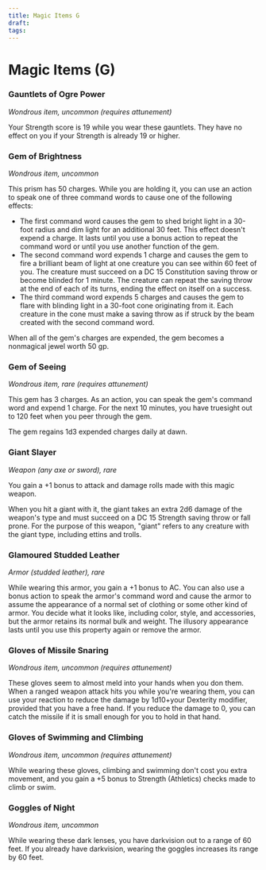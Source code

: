 ```yaml
---
title: Magic Items G
draft: 
tags:
---
```

# Magic Items (G)

### Gauntlets of Ogre Power

*Wondrous item, uncommon (requires attunement)*

Your Strength score is 19 while you wear these gauntlets. They have no effect on you if your Strength is already 19 or higher.

### Gem of Brightness

*Wondrous item, uncommon*

This prism has 50 charges. While you are holding it, you can use an action to speak one of three command words to cause one of the following effects:

- The first command word causes the gem to shed bright light in a 30-foot radius and dim light for an additional 30 feet. This effect doesn't expend a charge. It lasts until you use a bonus action to repeat the command word or until you use another function of the gem.
- The second command word expends 1 charge and causes the gem to fire a brilliant beam of light at one creature you can see within 60 feet of you. The creature must succeed on a DC 15 Constitution saving throw or become blinded for 1 minute. The creature can repeat the saving throw at the end of each of its turns, ending the effect on itself on a success.
- The third command word expends 5 charges and causes the gem to flare with blinding light in a 30-foot cone originating from it. Each creature in the cone must make a saving throw as if struck by the beam created with the second command word.

When all of the gem's charges are expended, the gem becomes a nonmagical jewel worth 50 gp.

### Gem of Seeing

*Wondrous item, rare (requires attunement)*

This gem has 3 charges. As an action, you can speak the gem's command word and expend 1 charge. For the next 10 minutes, you have truesight out to 120 feet when you peer through the gem.

The gem regains 1d3 expended charges daily at dawn.

### Giant Slayer

*Weapon (any axe or sword), rare*

You gain a +1 bonus to attack and damage rolls made with this magic weapon.

When you hit a giant with it, the giant takes an extra 2d6 damage of the weapon's type and must succeed on a DC 15 Strength saving throw or fall prone. For the purpose of this weapon, "giant" refers to any creature with the giant type, including ettins and trolls.

### Glamoured Studded Leather

*Armor (studded leather), rare*

While wearing this armor, you gain a +1 bonus to AC. You can also use a bonus action to speak the armor's command word and cause the armor to assume the appearance of a normal set of clothing or some other kind of armor. You decide what it looks like, including color, style, and accessories, but the armor retains its normal bulk and weight. The illusory appearance lasts until you use this property again or remove the armor.

### Gloves of Missile Snaring

*Wondrous item, uncommon (requires attunement)*

These gloves seem to almost meld into your hands when you don them. When a ranged weapon attack hits you while you're wearing them, you can use your reaction to reduce the damage by 1d10+your Dexterity modifier, provided that you have a free hand. If you reduce the damage to 0, you can catch the missile if it is small enough for you to hold in that hand.

### Gloves of Swimming and Climbing

*Wondrous item, uncommon (requires attunement)*

While wearing these gloves, climbing and swimming don't cost you extra movement, and you gain a +5 bonus to Strength (Athletics) checks made to climb or swim.

### Goggles of Night

*Wondrous item, uncommon*

While wearing these dark lenses, you have darkvision out to a range of 60 feet. If you already have darkvision, wearing the goggles increases its range by 60 feet.